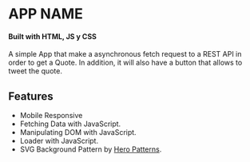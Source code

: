 # APP NAME
#### Built with HTML, JS y CSS

A simple App that make a asynchronous fetch request to a REST API in order to get a Quote. In addition, it will also have a button that allows to tweet the quote.

## Features

- Mobile Responsive
- Fetching Data with JavaScript.
- Manipulating DOM with JavaScript.
- Loader with JavaScript.
- SVG Background Pattern by [Hero Patterns](https://breakdance.github.io/breakdance/).